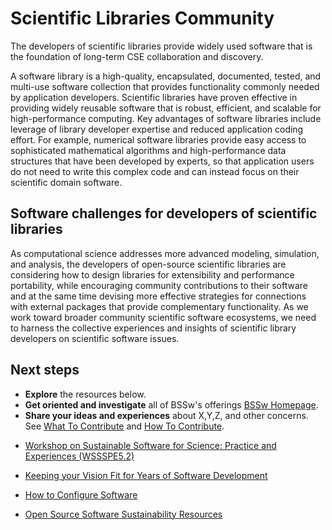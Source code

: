 # Scientific Libraries Community

The developers of scientific libraries provide widely used software that is the foundation of long-term CSE collaboration and discovery.

A software library is a high-quality, encapsulated, documented, tested, and multi-use software collection that provides functionality commonly needed by application developers. Scientific libraries have proven effective in providing widely reusable software that is robust, efficient, and scalable for high-performance computing.  Key advantages of software libraries include leverage of library developer expertise and reduced application coding effort. For example, numerical software libraries provide easy access to sophisticated mathematical algorithms and high-performance data structures that have been developed by experts, so that application users do not need to write this complex code and can instead focus on their scientific domain software.

## Software challenges for developers of scientific libraries
As computational science addresses more advanced modeling, simulation, and analysis, the developers of open-source scientific libraries are considering how to design libraries for extensibility and performance portability, while encouraging community contributions to their software and at the same time devising more effective strategies for connections with external packages that provide complementary functionality.  As we work toward broader community scientific software ecosystems, we need to harness the collective experiences and insights of scientific library developers on scientific software issues.

## Next steps
- **Explore** the resources below.
- **Get oriented and investigate** all of BSSw's offerings [BSSw Homepage](../Homepage.md).
- **Share your ideas and experiences** about X,Y,Z, and other concerns. See [What To Contribute](../WhatToContribute.md) and [How To Contribute](../HowToContribute.md).

<!--
Featured resources for the Scientific libraries community.
Edit this list to change resources that appear on the front-end site.
-->

* [Workshop on Sustainable Software for Science: Practice and Experiences (WSSSPE5.2)](../../Events/WSSSPE5.2.md)

* [Keeping your Vision Fit for Years of Software Development](../../Articles/VisionFitnessForSoftwareProductivity.md)

* [How to Configure Software](../../CuratedContent/HowToConfigureSw.md)

* [Open Source Software Sustainability Resources](../../CuratedContent/OSSSustainabilityResources.md)

<!---
Publish: yes
--->
